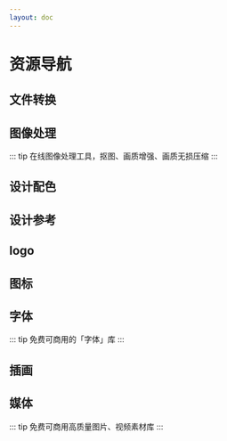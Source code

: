 ```yaml
---
layout: doc
---
```


<script setup>
  import file from '../../.vitepress/data/favorites/file.ts'
  import color from '../../.vitepress/data/favorites/color.ts'
  import logo from '../../.vitepress/data/favorites/logo.ts'
  import design from '../../.vitepress/data/favorites/design.ts'
  import icon from '../../.vitepress/data/favorites/icon.ts'
  import font from '../../.vitepress/data/favorites/font.ts'
  import illustration from '../../.vitepress/data/favorites/illustration.ts'
  import media from '../../.vitepress/data/favorites/media.ts'
  import image from '../../.vitepress/data/favorites/image.ts'
</script>

# 资源导航

## 文件转换

<NavCard :navData=file />

## 图像处理

::: tip
在线图像处理工具，抠图、画质增强、画质无损压缩
:::

<NavCard :navData=image />

## 设计配色

<NavCard :navData=color />

## 设计参考

<NavCard :navData=design />

## logo

<NavCard :navData=logo />

## 图标

<NavCard :navData=icon />

## 字体

::: tip
免费可商用的「字体」库
:::

<NavCard :navData=font />

## 插画

<NavCard :navData=illustration />

## 媒体

::: tip
免费可商用高质量图片、视频素材库
:::

<NavCard :navData=media />
